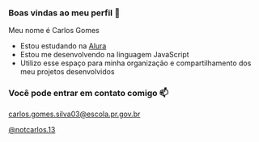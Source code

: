 ### Boas vindas ao meu perfil 💙

Meu nome é Carlos Gomes

- Estou estudando na [Alura](https://www.alura.com.br)
- Estou me desenvolvendo na linguagem JavaScript
- Utilizo esse espaço para minha organização e compartilhamento dos meu projetos desenvolvidos

### Você pode entrar em contato comigo 📫

carlos.gomes.silva03@escola.pr.gov.br

[@notcarlos.13](https://instagram.com/notcarlos.13)
